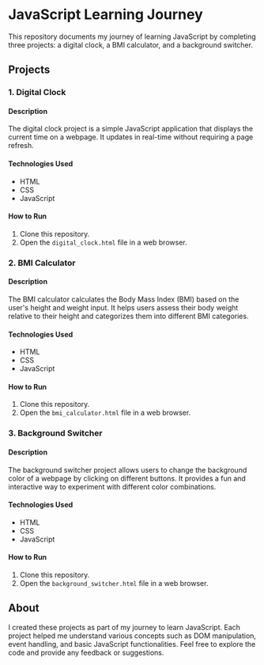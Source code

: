 # JavaScript Learning Journey

This repository documents my journey of learning JavaScript by completing three projects: a digital clock, a BMI calculator, and a background switcher.

## Projects

### 1. Digital Clock

#### Description
The digital clock project is a simple JavaScript application that displays the current time on a webpage. It updates in real-time without requiring a page refresh.

#### Technologies Used
- HTML
- CSS
- JavaScript

#### How to Run
1. Clone this repository.
2. Open the `digital_clock.html` file in a web browser.

### 2. BMI Calculator

#### Description
The BMI calculator calculates the Body Mass Index (BMI) based on the user's height and weight input. It helps users assess their body weight relative to their height and categorizes them into different BMI categories.

#### Technologies Used
- HTML
- CSS
- JavaScript

#### How to Run
1. Clone this repository.
2. Open the `bmi_calculator.html` file in a web browser.

### 3. Background Switcher

#### Description
The background switcher project allows users to change the background color of a webpage by clicking on different buttons. It provides a fun and interactive way to experiment with different color combinations.

#### Technologies Used
- HTML
- CSS
- JavaScript

#### How to Run
1. Clone this repository.
2. Open the `background_switcher.html` file in a web browser.

## About

I created these projects as part of my journey to learn JavaScript. Each project helped me understand various concepts such as DOM manipulation, event handling, and basic JavaScript functionalities. Feel free to explore the code and provide any feedback or suggestions.

